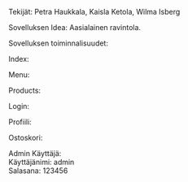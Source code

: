 Tekijät: Petra Haukkala, Kaisla Ketola, Wilma Isberg

Sovelluksen Idea: Aasialainen ravintola. 

Sovelluksen toiminnalisuudet:
  
  Index:

  Menu:

  Products:

  Login:

  Profiili:

  Ostoskori:


Admin Käyttäjä: <br>
  Käyttäjänimi: admin <br>
  Salasana: 123456
